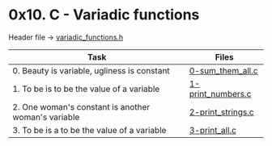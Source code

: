# 0x10. C - Variadic functions

Header file -> [variadic_functions.h](./variadic_functions.h)

|Task|Files|
|----|-----|
|0. Beauty is variable, ugliness is constant|[0-sum_them_all.c](./0-sum_them_all.c)|
|1. To be is to be the value of a variable|[1-print_numbers.c](./1-print_numbers.c)|
|2. One woman's constant is another woman's variable|[2-print_strings.c](./2-print_strings.c)|
|3. To be is a to be the value of a variable|[3-print_all.c](./3-print_all.c)|
